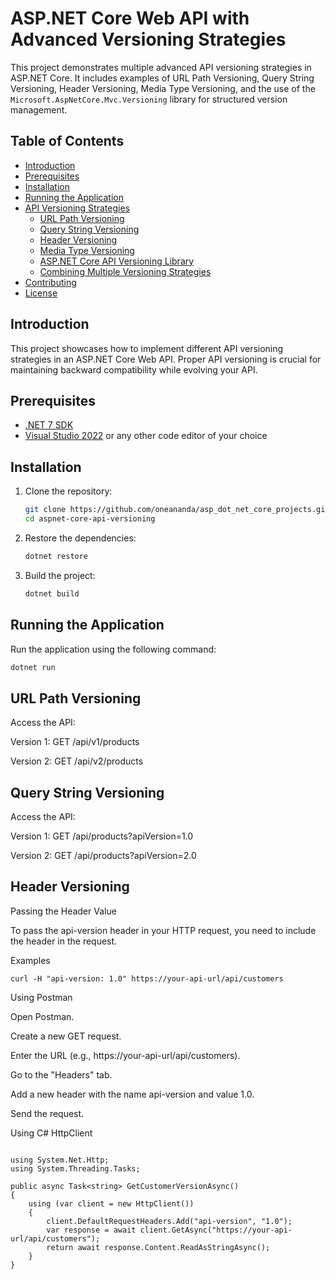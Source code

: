 # ASP.NET Core Web API with Advanced Versioning Strategies

This project demonstrates multiple advanced API versioning strategies in ASP.NET Core. It includes examples of URL Path Versioning, Query String Versioning, Header Versioning, Media Type Versioning, and the use of the `Microsoft.AspNetCore.Mvc.Versioning` library for structured version management.

## Table of Contents

- [Introduction](#introduction)
- [Prerequisites](#prerequisites)
- [Installation](#installation)
- [Running the Application](#running-the-application)
- [API Versioning Strategies](#api-versioning-strategies)
  - [URL Path Versioning](#url-path-versioning)
  - [Query String Versioning](#query-string-versioning)
  - [Header Versioning](#header-versioning)
  - [Media Type Versioning](#media-type-versioning)
  - [ASP.NET Core API Versioning Library](#aspnet-core-api-versioning-library)
  - [Combining Multiple Versioning Strategies](#combining-multiple-versioning-strategies)
- [Contributing](#contributing)
- [License](#license)

## Introduction

This project showcases how to implement different API versioning strategies in an ASP.NET Core Web API. Proper API versioning is crucial for maintaining backward compatibility while evolving your API.

## Prerequisites

- [.NET 7 SDK](https://dotnet.microsoft.com/download/dotnet/7.0)
- [Visual Studio 2022](https://visualstudio.microsoft.com/vs/) or any other code editor of your choice

## Installation

1. Clone the repository:

    ```bash
    git clone https://github.com/oneananda/asp_dot_net_core_projects.git
    cd aspnet-core-api-versioning
    ```

2. Restore the dependencies:

    ```bash
    dotnet restore
    ```

3. Build the project:

    ```bash
    dotnet build
    ```   
## Running the Application

Run the application using the following command:

```bash
dotnet run
```

## URL Path Versioning

Access the API:

Version 1: GET /api/v1/products

Version 2: GET /api/v2/products

## Query String Versioning

Access the API:

Version 1: GET /api/products?apiVersion=1.0

Version 2: GET /api/products?apiVersion=2.0

## Header Versioning

Passing the Header Value

To pass the api-version header in your HTTP request, you need to include the header in the request.

Examples

```
curl -H "api-version: 1.0" https://your-api-url/api/customers
```

Using Postman

Open Postman.

Create a new GET request.

Enter the URL (e.g., https://your-api-url/api/customers).

Go to the "Headers" tab.

Add a new header with the name api-version and value 1.0.

Send the request.


Using C# HttpClient

```

using System.Net.Http;
using System.Threading.Tasks;

public async Task<string> GetCustomerVersionAsync()
{
    using (var client = new HttpClient())
    {
        client.DefaultRequestHeaders.Add("api-version", "1.0");
        var response = await client.GetAsync("https://your-api-url/api/customers");
        return await response.Content.ReadAsStringAsync();
    }
}

```